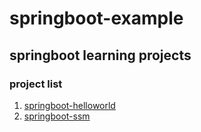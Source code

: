 # springboot-example
## springboot learning projects
### project list
1. [springboot-helloworld](/springboot-helloworld/README.md)
2. [springboot-ssm](/springboot-ssm/README.md)

